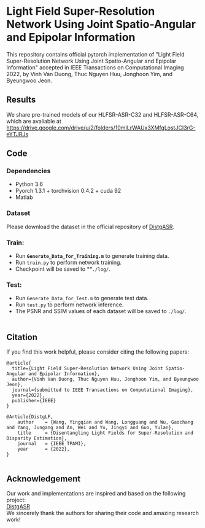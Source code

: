 # Light Field Super-Resolution Network Using Joint Spatio-Angular and Epipolar Information
This repository contains official pytorch implementation of "Light Field Super-Resolution Network Using Joint Spatio-Angular and Epipolar Information" accepted in IEEE Transactions on Computational Imaging 2022, by Vinh Van Duong, Thuc Nguyen Huu, Jonghoon Yim, and Byeungwoo Jeon.

## Results
We share pre-trained models of our HLFSR-ASR-C32 and HLFSR-ASR-C64, which are avaliable at https://drive.google.com/drive/u/2/folders/10mILrWAUx3XMfgLostJCI3rG-eYTJRJs

## Code
### Dependencies
* Python 3.6
* Pyorch 1.3.1 + torchvision 0.4.2 + cuda 92
* Matlab

### Dataset
Please download the dataset in the official repository of [DistgASR](https://github.com/YingqianWang/DistgASR).

### Train:
* Run **`Generate_Data_for_Training.m`** to generate training data.
* Run `train.py` to perform network training.
* Checkpoint will be saved to **`./log/`.

### Test:
* Run `Generate_Data_for_Test.m` to generate test data.
* Run `test.py` to perform network inference.
* The PSNR and SSIM values of each dataset will be saved to `./log/`.
<br><br>

## Citation
If you find this work helpful, please consider citing the following papers:<br> 
```Citation
@article{
  title={Light Field Super-Resolution Network Using Joint Spatio-Angular and Epipolar Information},
  author={Vinh Van Duong, Thuc Nguyen Huu, Jonghoon Yim, and Byeungwoo Jeon},
  journal={submitted to IEEE Transactions on Computational Imaging},
  year={2022},
  publisher={IEEE}
}
```
```Citation
@Article{DistgLF,
    author    = {Wang, Yingqian and Wang, Longguang and Wu, Gaochang and Yang, Jungang and An, Wei and Yu, Jingyi and Guo, Yulan},
    title     = {Disentangling Light Fields for Super-Resolution and Disparity Estimation},
    journal   = {IEEE TPAMI}, 
    year      = {2022},   
}


```
## Acknowledgement
Our work and implementations are inspired and based on the following project: <br> 
[DistgASR](https://github.com/YingqianWang/DistgASR)<br> 
We sincerely thank the authors for sharing their code and amazing research work!

